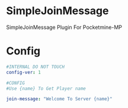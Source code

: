 # SimpleJoinMessage
SimpleJoinMessage Plugin For Pocketmine-MP

# Config 
```yml
#INTERNAL DO NOT TOUCH
config-ver: 1

#CONFIG
#Use {name} To Get Player name

join-message: "Welcome To Server {name}"
```
